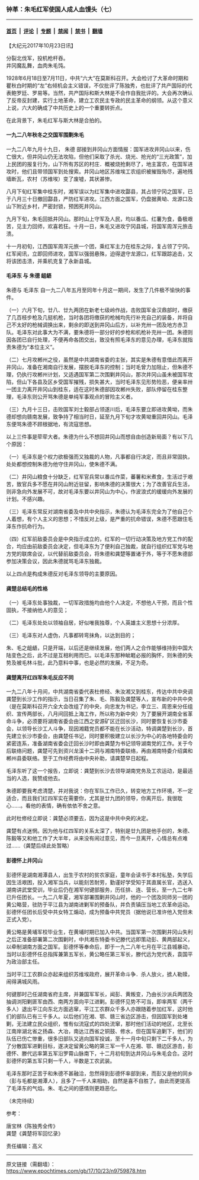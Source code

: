 ### 钟革：朱毛红军使国人成人血馒头（七）

---

#### [首页](../../../..?n9759878) &nbsp;|&nbsp; [评论](../../../../../epoch-comment?n9759878) &nbsp;|&nbsp; [专题](../../../../../epoch-special?n9759878) &nbsp;|&nbsp; [禁闻](../../../../../epoch-news?n9759878) &nbsp;|&nbsp; [禁书](../../../../../books?n9759878) &nbsp;|&nbsp; [翻墙](https://github.com/gfw-breaker/nogfw/blob/master/README.md?n9759878)


<div class="post_content" id="artbody" itemprop="articleBody">
 <!-- article content begin -->
 <p>
  【大纪元2017年10月23日讯】
 </p>
 <p>
  分裂北伐军，投机枪杆吞。
  <br/>
  井冈魔乱舞，血肉朱毛饨。
 </p>
 <p>
  1928年6月18日至7月11日，中共“六大”在莫斯科召开。大会检讨了大革命时期和瞿秋白时期的“左”右倾机会主义错误，不仅批评了陈独秀，也批评了共产国际的代表鲍罗廷、罗易等。当然，共产国际和斯大林是不会作自我批评的。大会再次确认了反帝反封建，实行土地革命，建立工农民主专政的民主革命的纲领。从这个意义上说，六大的确成了中共历史上的一个重要转折点。
 </p>
 <p>
  在此背景下，朱毛红军与斯大林是合拍的。
 </p>
 <h4>
  一九二八年秋冬之交国军围剿朱毛
 </h4>
 <p>
  一九二八年九月十九日，
  <ok href="https://www.epochtimes.com/gb/tag/%E6%9C%B1%E5%BE%B7.html">
   朱德
  </ok>
  部接到井冈山方面情报：国军进攻井冈山以来，伤亡很大，但井冈山仍无法攻陷，但他们采取了杀光、烧光、抢光的“三光政策”，加上民团的报复行为，山下所有苏区的村庄．概被烧抢剩尽了，地主富农，在国军进攻时，他们且带领国军到处搜索。井冈山地区苏维埃工农组织被摧毁殆尽，遍地残墙断瓦，农村（苏维埃）变了废墟，其状甚惨。
 </p>
 <p>
  八月下旬红军集中桂东时，湘军误以为红军集中进攻酃县，其占领宁冈之国军，已于八月三十日撤回酃县，严防红军进攻。江西方面之国军，仍盘据黄坳、龙源口及山下附近乡村，严密封锁，预困死井冈山。
 </p>
 <p>
  九月下旬，朱毛回抵井冈山。那时山上守军及人民，均以番瓜、红薯为食，备极艰苦，见主力回师，欢喜若狂。十月一日，朱毛又进攻宁冈县城，将国军周浑元旅击溃。
 </p>
 <p>
  十一月初旬，江西国军周浑元旅一个团，乘红军主力在桂东之际，复占领了宁冈。红军闻讯，立即回师进攻，国军以强弱悬殊，迫得退守龙源口，红军跟踪追击，又将该团击溃，并乘机克复了永新县城。
 </p>
 <h4>
  <ok href="https://www.epochtimes.com/gb/tag/%E6%AF%9B%E6%B3%BD%E4%B8%9C.html">
   毛泽东
  </ok>
  与
  <ok href="https://www.epochtimes.com/gb/tag/%E6%9C%B1%E5%BE%B7.html">
   朱德
  </ok>
  龃龉
 </h4>
 <p>
  朱德与
  <ok href="https://www.epochtimes.com/gb/tag/%E6%AF%9B%E6%B3%BD%E4%B8%9C.html">
   毛泽东
  </ok>
  自一九二八年五月至同年十月这一期间，发生了几件极不愉快的事件。
 </p>
 <p>
  （一）六月下旬，廿八、廿九两团在新老七级岭作战，击败国军金汉鼎部时，缴获了几百枝步枪及几挺机枪，当时各团将缴获的枪械均先行补充自己的装备，并将自己不太好的枪械调换出来，剩余的即送到井冈山后方，以补充卅一团及地方赤卫队。毛泽东对此事大为不满，要朱德将一部分好的步枪和机枪补充卅一团。朱德则因各团已自行处理，不便再命各团交出，致没有照毛泽东的意见办理，毛泽东就指责朱德为“本位主义”。
 </p>
 <p>
  （二）七月攻郴州之役，虽然是中共湖南省委的主张，其实是朱德有意借此而离开井冈山，准备在湘南自行发展，摆脱毛泽东的控制；当时毛曾力加阻止，但朱德不理，仍执行攻郴州计划，又适遇国军第二次围剿井冈山，那次井冈山虽未被国军攻陷，但山下各县及区乡受国军摧残，损失甚大，当时毛泽东见形势险恶，便亲率卅一团主力离开井冈山到桂东，适在这时朱德部因攻郴州失败，部队停留在桂东整理，毛泽东则公开骂朱德是单纯军事观点的冒险主义者。
 </p>
 <p>
  （三）九月十三日，击败国军刘士毅部占领遂川后，毛泽东要立即进攻黄坳，而朱德却想向赣南发展，致争持了相当时日，延至九月下旬才攻黄坳重回井冈山。毛泽东便骂朱德不顾根据地，有流寇思想。
 </p>
 <p>
  以上三件事是荦荦大者。朱德为什么不想回井冈山而想自由创造新局面？有以下几个原因：
 </p>
 <p>
  （一）毛泽东是个权力欲极强而又独裁的人物，凡事都自行决定，而且非常固执，处处都想控制朱德为他守住井冈山，使朱德不满。
 </p>
 <p>
  （二）井冈山粮食十分缺乏，红军官兵常以番瓜作菜，蕃薯和米煮食，生活过于艰苦，致官兵多不愿在井冈山附近驻留，影响朱德的决策很大；为了改善官兵生活，则非急向外发展不可，故对毛泽东要以井冈山为中心，作波浪式的缓缓向外发展的计划。不感兴趣。
 </p>
 <p>
  （三）毛泽东常反对湖南省委及中共中央指示，朱德认为毛泽东完全为了他自己个人着想，有个人主义的思想；不惜反对上级，是严重的抗命错误，朱德不愿跟住毛泽东作抗命行为。
 </p>
 <p>
  （四）红军前敌委员会是中央指示成立的，红军的一切行动决策及地方党工作的配合，均应由前敌委员会决定，但毛泽东为了便利自己独裁，就自行组织红军党与地方党的联席会议，以代替前敌委员会，将朱德和龚楚等置诸于外，等于不愿朱德部参加决策会议，因此朱德就骂毛泽东独裁。
 </p>
 <p>
  以上四点是构成朱德反对毛泽东领导的主要原因。
 </p>
 <h4>
  龚楚总结毛的性格
 </h4>
 <p>
  （一）毛泽东处事独裁，一切军政措施均由他个人决定，不想他人干预，而且个性固执，不接纳他人的意见；
 </p>
 <p>
  （二）毛泽东处处以领袖自居，好似唯我独尊，个人英雄主义思想十分浓厚。
 </p>
 <p>
  （三）毛泽东对人虚伪，凡事都转弯抹角，以达到目的；
 </p>
 <p>
  朱、毛之龃龉，只是开端，以后还是继续发展，他们两人之合作能够维持到中国大陆变色之后，此不过是互相利用而巳。以毛泽东那种眦睚必报的胸怀，则朱德的失势及被毛林斗批，此乃意料中事，也是必然的发展，不足为奇。
 </p>
 <h4>
  龚楚离开红四军朱毛反应不同
 </h4>
 <p>
  一九二八年十月间，中共湖南省委代表杜修经、朱汝湘又到桂东，传达中共中央调龚楚到长沙工作的指示，当日召集了朱、毛、陈毅及龚楚等人，宣布新的中共中央（是在莫斯科召开六全大会改组了的中央，向忠发为书记，李立三、周恩来分任组织、宣传两部长，八月间回抵上海工作，所以称为新中央）为了要展开湖南全省革命斗争，必须要将湖南省委会由江西之安源矿区迁回长沙，同时要恢复长沙市委会，以领导长沙工人斗争，现因湘籍党员都不能在长沙活动，特调龚楚到长沙，首先建立长沙市委会，由龚楚任书记，同时要积极建立以长沙为中心的各地特委会的紧密连系，准备湖南省委会迁回长沙时即由龚楚为书记领导湖南党的工作。关于今后联络问题，龚楚可先到资兴龙溪十二洞与湘南特委联络，再由湘南特委介绍龚和郴州县委联络。至于工作经费将由中央补助，请龚楚早日起程。
 </p>
 <p>
  毛泽东听了这一个报告，立即说：龚楚到长沙去领导湖南党务及工农运动，是最适当的人选，我赞成他去。
 </p>
 <p>
  朱德即要我考虑清楚，并对我说：你在军队工作已久，转变地方工作环境，不一定适合，而且我们红四军实在需要你，尤其是廿九团的领导，你离开后，我很耽心……。看他的表情，确有依依不舍之意。
 </p>
 <p>
  此时杜修经立即说：龚楚必须要去，因为这是中共中央的决定。
 </p>
 <p>
  龚楚有点迷惘。因为他与红四军的关系太深了，特别是廿九团是他手创的，朱德、陈毅等又和他工作了大半年，从来没有闹过意见，而今一旦离开，心情总有点难过……（龚楚后续此处暂略）
 </p>
 <h4>
  彭德怀上井冈山
 </h4>
 <p>
  彭德怀是湖南湘潭县人，出生于农村的贫农家庭，童年会读书于本村私塾，失学后因生活艰困，投入湘军当兵，以能刻苦耐劳，勤谨好学受知于其直属长官，选送入湖南讲武堂受训，毕业后仍在湘军何键部服务，历任排、连、营长，至一九二七年已升任团长。一九二八年夏，湘军部署围剿井冈山时，他的一个团及同师另一团的黄公略营，驻防于平江县为湖南进剿军的预备队，并负责镇压当地工农革命运动。彭德怀任团长后受中共女特工煽动，成为预备中共党员（据他说已准许他入党但未正式入党）。
 </p>
 <p>
  黄公略是黄埔军校毕业生，在黄埔时期已加入中共。当国军第一次围剿井冈山失利之后正准备部署第二次围剿时，中共湘东特委书记滕代远即策动彭、黄两部起义，以牵制湖南方面之国军。彭德怀等奉命后，即于一九二八年七月在平江县城暴动，当时以彭德怀任总指挥兼第五军长，黄公略任第三军长，滕代远为党代表，袁国平为政治部主任。
 </p>
 <p>
  当时平江工农群众亦起来组织苏维埃政府，展开革命斗争．杀人放火，掳人勒赎，闹得满城风雨。
 </p>
 <p>
  何键那时己任湖南省府主席，并兼国军军长，闻彭、黄叛变，乃由长沙派兵两团及抽调浏阳剿匪军由西、南两方面向平江进剿。彭德怀见势不可当，即率两军（两千多人）退出平江向东北方面逃窜，平江工农群众千多人亦跟随着参加红军，这时他们的部队已有三千多人。以后他们在湘、鄂、赣三省边区游击，但因国军到处堵剿，无法建立民众组织，惟有似流寇式的四处流窜，那时他们活动的地区，北至长江南岸湖北省之扬森、大冶，南达江西省之铜鼓、修水，但在国军追剿下，他们的队伍已伤亡惨重，很多旧部队又逃向国军投诚，至十一月中旬只剩下二千多人，为了分散国军进剿目标，遂决定留黄公略的第三军一千人在湘、鄂、赣边区游击，彭德怀、滕代远率第五军沿罗霄山脉南下，十二月初旬到达井冈山与朱毛会合。这时彭德怀的第五军只剩一千人，半数是工农武装。
 </p>
 <p>
  毛泽东那时正苦于和朱德不甚融洽，忽然得到彭德怀率部到来，而彭又是他的同乡（彭与毛都是湘潭人），且多了一千人来相助，自然是喜不自胜了。由此而更提高了毛泽东的气焰。朱、毛之间的感情则更趋恶化。
 </p>
 <p>
  （未完待续）
 </p>
 <p>
  参考：
 </p>
 <p>
  唐宝林《陈独秀全传》
  <br/>
  龚楚《龚楚将军回忆录》
 </p>
 <p>
  责任编辑：高义
 </p>
 <!-- article content end -->
 <div id="below_article_ad">
 </div>
</div>


---

原文链接（需翻墙）：https://www.epochtimes.com/gb/17/10/23/n9759878.htm